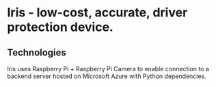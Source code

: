 # Iris - low-cost, accurate, driver protection device. 
## Technologies 
Iris uses Raspberry Pi + Raspberry Pi Camera to enable connection to a backend server hosted on Microsoft Azure with Python dependencies. 
